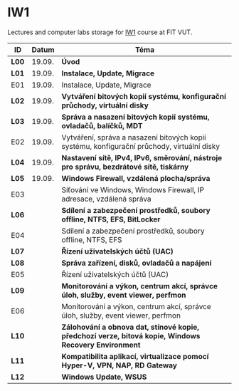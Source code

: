 # IW1
Lectures and computer labs storage for [IW1](https://www.fit.vut.cz/study/course/294184) course at FIT VUT.


| ID      | Datum  | Téma                                                                                                    |
| ------- | ------ | ------------------------------------------------------------------------------------------------------- |
| **L00** | 19.09. | **Úvod**                                                                                                |
| **L01** | 19.09. | **Instalace, Update, Migrace**                                                                          |
| E01     | 19.09. | Instalace, Update, Migrace                                                                              |
| **L02** | 19.09. | **Vytváření bitových kopií systému, konfigurační průchody, virtuální disky**                            |
| **L03** | 19.09. | **Správa a nasazení bitových kopií systému, ovladačů, balíčků, MDT**                                    |
| E02     | 19.09. | Vytváření, správa a nasazení bitových kopií systému, konfigurační průchody, virtuální disky             |
| **L04** | 19.09. | **Nastavení sítě, IPv4, IPv6, směrování, nástroje pro správu, bezdrátové sítě, tiskárny**               |
| **L05** | 19.09. | **Windows Firewall, vzdálená plocha/správa**                                                            |
| E03     |        | Síťování ve Windows, Windows Firewall, IP adresace, vzdálená správa                                     |
| **L06** |        | **Sdílení a zabezpečení prostředků, soubory offline, NTFS, EFS, BitLocker**                             |
| E04     |        | Sdílení a zabezpečení prostředků, soubory offline, NTFS, EFS                                            |
| **L07** |        | **Řízení uživatelských účtů (UAC)**                                                                     |
| **L08** |        | **Správa zařízení, disků, ovladačů a napájení**                                                         |
| E05     |        | Řízení uživatelských účtů (UAC)                                                                         |
| **L09** |        | **Monitorování a výkon, centrum akcí, správce úloh, služby, event viewer, perfmon**                     |
| E06     |        | Monitorování a výkon, centrum akcí, správce úloh, služby, event viewer, perfmon                         |
| **L10** |        | **Zálohování a obnova dat, stínové kopie, předchozí verze, bitová kopie, Windows Recovery Environment** |
| **L11** |        | **Kompatibilita aplikací, virtualizace pomocí Hyper-V, VPN, NAP, RD Gateway**                           |
| **L12** |        | **Windows Update, WSUS**                                                                                |
